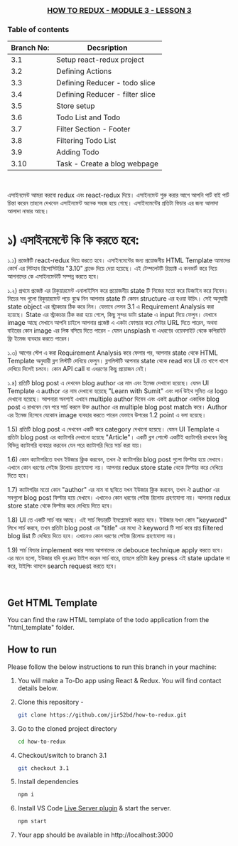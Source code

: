 
<!-- PROJECT LOGO -->
<br />
<p align="center">
    <h3 align="center"><a href="#">HOW TO REDUX - MODULE 3 - LESSON 3</a></h3>
</p>

<!-- TABLE OF CONTENTS -->
### Table of contents
|Branch No:| Decsription         |
|----------|---------------------|
|3.1 | Setup react-redux project |
|3.2 | Defining Actions          |
|3.3 | Defining Reducer - todo slice|
|3.4 | Defining Reducer - filter slice|
|3.5 | Store setup |
|3.6 | Todo List and Todo |
|3.7 | Filter Section - Footer |
|3.8 | Filtering Todo List |
|3.9 | Adding Todo |
|3.10| Task - Create a blog webpage |



<br>

এসাইনমেন্ট আমরা করবো redux এবং react-redux দিয়ে। এসাইনমেন্ট শুরু করার আগে আপনি পার্ট বাই পার্ট চিন্তা করেন তাহলে দেখবেন এসাইনমেন্ট অনেক সহজ হয়ে গেছে। এসাইনমেন্টের প্রতিটা ফিচার এর জন্য আলাদা আলাদা নাম্বার আছে।

# ১) এসাইনমেন্টে কি কি করতে হবে:

১.১) প্রজেক্টটি react-redux দিয়ে করতে হবে। এসাইনমেন্টের জন্য প্রয়োজনীয় HTML Template আমাদের কোর্স এর গিটহাব রিপোসিটরির "3.10" ব্রাঞ্চে দিয়ে দেয়া হয়েছে। এই টেম্পলেটটি রিয়্যাক্ট এ কনভার্ট করে নিয়ে আপনাদের কে এসাইনমেন্টটি সম্পন্ন করতে হবে।

১.২) প্রথমে প্রজেক্ট এর রিকুয়ারমেন্ট এনালাইসিস করে প্রয়োজনীয় state টি নিজের মতো করে ডিজাইন করে নিবেন। নিচের সব গুলো রিকুয়ারমেন্ট পড়ে বুঝে নিন আপনার state টি কেমন structure এর হওয়া উচিৎ। সেই অনুযায়ী state object এর স্ট্রাকচার ঠিক করে নিন। যেভাবে লেসন 3.1 এ Requirement Analysis করা হয়েছে। State এর স্ট্রাকচার ঠিক করা হয়ে গেলে, কিছু সুন্দর ডাটা state এ input দিয়ে ফেলুন। যেখানে image আছে সেখানে আপনি চাইলে আপনার প্রজেক্ট এ একটা ফোল্ডার করে সেটার URL দিতে পারেন, অথবা বাইরের কোন image এর লিঙ্ক বসিয়ে দিতে পারেন - যেমন unsplash বা এধরণের ওয়েবসাইট থেকে কপিরাইট ফ্রি ইমেজ ব্যবহার করতে পারেন।

১.৩) আগের স্টেপ এ করা Requirement Analysis করে ফেলার পর, আপনার state থেকে HTML Template অনুযায়ী ব্লগ লিস্টটি দেখিয়ে ফেলুন। ব্লগলিস্টটি আপনার state থেকে read করে UI তে খাপে খাপে দেখিয়ে দিলেই চলবে। কোন API call বা এধরণের কিছু প্রয়োজন নেই।

১.৪) প্রতিটি blog post এ দেখবেন blog author এর নাম এবং ইমেজ দেখানো হয়েছে। যেমন UI Template এ author এর নাম দেখানো হয়েছে "Learn with Sumit" এবং লার্ন উইথ সুমিত এর logo দেখানো হয়েছে। আপনারা অবশ্যই এখানে multiple author দিবেন এবং একই author একাধিক blog post এ রাখবেন যেন পরে সার্চ করলে উক্ত author এর multiple blog post match করে। Author এর ইমেজ হিসেবে যেকোন image ব্যবহার করতে পারেন যেভাবে উপরের 1.2 point এ বলা হয়েছে।

1.5) প্রতিটি blog post এ দেখবেন একটি করে category দেখানো হয়েছে। যেমন UI Template এ প্রতিটা blog post এর ক্যাটাগরি দেখানো হয়েছে "Article"। একটি ব্লগ পোস্টে একটিই ক্যাটাগরি রাখবেন কিন্তু বিভিন্ন ক্যাটাগরি ব্যবহার করবেন যেন পরে ক্যাটাগরি দিয়ে সার্চ করা যায়।

1.6) কোন ক্যাটাগরিতে যখন ইউজার ক্লিক করবেন, তখন ঐ ক্যাটাগরির blog post গুলো ফিল্টার হয়ে দেখাবে। এখানে কোন ধরণের পেইজ রিলোড গ্রহণযোগ্য নয়। আপনার redux store state থেকে ফিল্টার করে দেখিয়ে দিতে হবে।

1.7) ক্যাটাগরির মতো কোন "author" এর নাম বা ছবিতে যখন ইউজার ক্লিক করবেন, তখন ঐ author এর সবগুলো blog post ফিল্টার হয়ে দেখাবে। এখানেও কোন ধরণের পেইজ রিলোড গ্রহণযোগ্য নয়। আপনার redux store state থেকে ফিল্টার করে দেখিয়ে দিতে হবে।

1.8) UI তে একটি সার্চ বার আছে। এই সার্চ ফিচারটি ইমপ্লেমেন্ট করতে হবে। ইউজার যখন কোন "keyword" লিখে সার্চ করবে, তখন প্রতিটা blog post এর "title" এর মধ্যে ঐ keyword টি সার্চ করে প্রাপ্ত filtered blog list টি দেখিয়ে দিতে হবে। এখানেও কোন ধরণের পেইজ রিলোড গ্রহণযোগ্য নয়।

1.9) সার্চ ফিচার implement করার সময় আপনাদের কে debouce technique apply করতে হবে। এর মানে হলো, ইউজার যদি খুব দ্রুত টাইপ করেন সার্চ বারে, তাহলে প্রতিটা key press এই state update না করে, টাইপিং থামলে search request করতে হবে।

<br>

<!-- GET HTML TEMPLATE -->

## Get HTML Template

You can find the raw HTML template of the todo application from the "html_template" folder.

<!-- HOW TO RUN -->

## How to run

Please follow the below instructions to run this branch in your machine:

1. You will make a To-Do app using React & Redux. You will find contact details below.

2. Clone this repository -
   ```sh
   git clone https://github.com/jir52bd/how-to-redux.git
   ```
3. Go to the cloned project directory
   ```sh
   cd how-to-redux
   ```
4. Checkout/switch to branch 3.1
   ```sh
   git checkout 3.1
   ```
5. Install dependencies
   ```sh
   npm i
   ```
6. Install VS Code [Live Server plugin](https://marketplace.visualstudio.com/items?itemName=ritwickdey.LiveServer) & start the server.
   ```sh
   npm start
   ```
7. Your app should be available in http://localhost:3000

<br>

